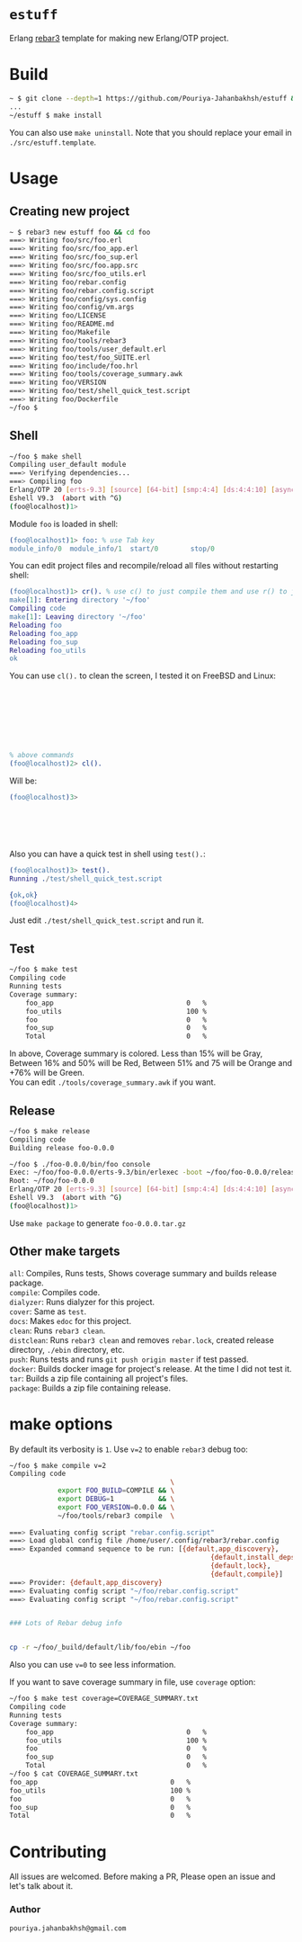 # `estuff`
Erlang [rebar3](https://rebar3.org) template for making new Erlang/OTP project.


# Build
```sh
~ $ git clone --depth=1 https://github.com/Pouriya-Jahanbakhsh/estuff && cd estuff
...
~/estuff $ make install
```
You can also use `make uninstall`. Note that you should replace your email in `./src/estuff.template`. 


# Usage

## Creating new project
```sh
~ $ rebar3 new estuff foo && cd foo
===> Writing foo/src/foo.erl
===> Writing foo/src/foo_app.erl
===> Writing foo/src/foo_sup.erl
===> Writing foo/src/foo.app.src
===> Writing foo/src/foo_utils.erl
===> Writing foo/rebar.config
===> Writing foo/rebar.config.script
===> Writing foo/config/sys.config
===> Writing foo/config/vm.args
===> Writing foo/LICENSE
===> Writing foo/README.md
===> Writing foo/Makefile
===> Writing foo/tools/rebar3
===> Writing foo/tools/user_default.erl
===> Writing foo/test/foo_SUITE.erl
===> Writing foo/include/foo.hrl
===> Writing foo/tools/coverage_summary.awk
===> Writing foo/VERSION
===> Writing foo/test/shell_quick_test.script
===> Writing foo/Dockerfile
~/foo $
```

## Shell
```sh
~/foo $ make shell
Compiling user_default module
===> Verifying dependencies...
===> Compiling foo
Erlang/OTP 20 [erts-9.3] [source] [64-bit] [smp:4:4] [ds:4:4:10] [async-threads:256] [hipe] [kernel-poll:true]
Eshell V9.3  (abort with ^G)
(foo@localhost)1>
```
Module `foo` is loaded in  shell:
```erlang
(foo@localhost)1> foo: % use Tab key
module_info/0  module_info/1  start/0        stop/0
```

You can edit project files and recompile/reload all files without restarting shell:
```erlang
(foo@localhost)1> cr(). % use c() to just compile them and use r() to just reload them
make[1]: Entering directory '~/foo'
Compiling code
make[1]: Leaving directory '~/foo'
Reloading foo
Reloading foo_app
Reloading foo_sup
Reloading foo_utils
ok
```

You can use `cl().` to clean the screen, I tested it on FreeBSD and Linux:
```erlang








% above commands
(foo@localhost)2> cl().
```
Will be:
```erlang
(foo@localhost)3>







```

Also you can have a quick test in shell using `test().`:
```erlang
(foo@localhost)3> test().
Running ./test/shell_quick_test.script

{ok,ok}
(foo@localhost)4>
```
Just edit `./test/shell_quick_test.script` and run it.

## Test
```sh
~/foo $ make test
Compiling code
Running tests
Coverage summary:
	foo_app                                 0   %
	foo_utils                               100 %
	foo                                     0   %
	foo_sup                                 0   %
	Total                                   0   %
```
In above, Coverage summary is colored. Less than 15% will be Gray, Between 16% and 50% will be Red, Between 51% and 75 will be Orange and +76% will be Green.  
You can edit `./tools/coverage_summary.awk` if you want.

## Release
```sh
~/foo $ make release
Compiling code
Building release foo-0.0.0

~/foo $ ./foo-0.0.0/bin/foo console
Exec: ~/foo/foo-0.0.0/erts-9.3/bin/erlexec -boot ~/foo/foo-0.0.0/releases/0.0.0/foo -mode embedded -boot_var ERTS_LIB_DIR ~/foo/foo-0.0.0/lib -config ~/foo/foo-0.0.0/releases/0.0.0/sys.config -args_file ~/foo/foo-0.0.0/releases/0.0.0/vm.args -pa -- console
Root: ~/foo/foo-0.0.0
Erlang/OTP 20 [erts-9.3] [source] [64-bit] [smp:4:4] [ds:4:4:10] [async-threads:256] [hipe] [kernel-poll:true]
Eshell V9.3  (abort with ^G)
(foo@localhost)1>
```
Use `make package` to generate `foo-0.0.0.tar.gz`


## Other make targets
`all`: Compiles, Runs tests, Shows coverage summary and builds release package.  
`compile`: Compiles code.  
`dialyzer`: Runs dialyzer for this project.  
`cover`: Same as `test`.  
`docs`: Makes `edoc` for this project.  
`clean`: Runs `rebar3 clean`.  
`distclean`: Runs `rebar3 clean` and removes `rebar.lock`, created release directory, `./ebin` directory, etc.  
`push`: Runs tests and runs `git push origin master` if test passed.  
`docker`: Builds docker image for project's release. At the time I did not test it.  
`tar`: Builds a zip file containing all project's files.  
`package`: Builds a zip file containing release.  

# make options
By default its verbosity is `1`. Use `v=2` to enable `rebar3` debug too:  
```sh
~/foo $ make compile v=2
Compiling code
                                        \
            export FOO_BUILD=COMPILE && \
            export DEBUG=1           && \
            export FOO_VERSION=0.0.0 && \
            ~/foo/tools/rebar3 compile  \
        
===> Evaluating config script "rebar.config.script"
===> Load global config file /home/user/.config/rebar3/rebar.config
===> Expanded command sequence to be run: [{default,app_discovery},
                                                  {default,install_deps},
                                                  {default,lock},
                                                  {default,compile}]
===> Provider: {default,app_discovery}
===> Evaluating config script "~/foo/rebar.config.script"
===> Evaluating config script "~/foo/rebar.config.script"


### Lots of Rebar debug info


cp -r ~/foo/_build/default/lib/foo/ebin ~/foo
```
Also you can use `v=0` to see less information.  

If you want to save coverage summary in file, use `coverage` option:
```sh
~/foo $ make test coverage=COVERAGE_SUMMARY.txt
Compiling code
Running tests
Coverage summary:
	foo_app                                 0   %
	foo_utils                               100 %
	foo                                     0   %
	foo_sup                                 0   %
	Total                                   0   %
~/foo $ cat COVERAGE_SUMMARY.txt 
foo_app                                 0   %
foo_utils                               100 %
foo                                     0   %
foo_sup                                 0   %
Total                                   0   %
```

# Contributing
All issues are welcomed. Before making a PR, Please open an issue and let's talk about it.  

### Author
`pouriya.jahanbakhsh@gmail.com`
